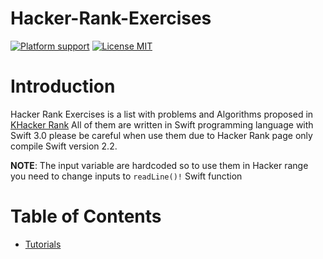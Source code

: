 # Hacker-Rank-Exercises

[![Platform support](https://img.shields.io/badge/platform-ios%20%7C%20osx%20%7C%20tvos%20%7C%20watchos-lightgrey.svg?style=flat-square)](https://github.com/gorozco58/Hacker-Rank-Exercises/blob/master/LICENSE.md) [![License MIT](https://img.shields.io/badge/license-MIT-blue.svg?style=flat-square)](https://github.com/gorozco58/Hacker-Rank-Exercises/blob/master/LICENSE.md)

# Introduction

Hacker Rank Exercises is a list with problems and Algorithms proposed in [KHacker Rank](https://www.hackerrank.com) All of them are written in Swift programming language with Swift 3.0 please be careful when use them due to Hacker Rank page only compile Swift version 2.2.

**NOTE**: The input variable are hardcoded so to use them in Hacker range you need to change inputs to `readLine()!` Swift function  

# Table of Contents

- [Tutorials](#about-reswift)

